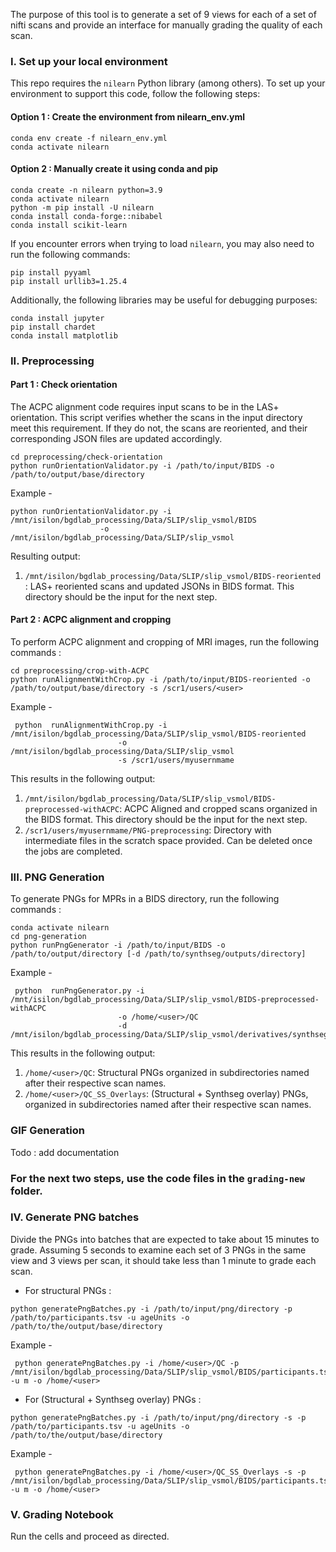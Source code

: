 The purpose of this tool is to generate a set of 9 views for each of a set of nifti scans and provide an interface for manually grading the quality of each scan.

### I. Set up your local environment

This repo requires the `nilearn` Python library (among others). To set up your environment to support this code, follow the following steps:

#### Option 1 : Create the environment from nilearn_env.yml 
```
conda env create -f nilearn_env.yml
conda activate nilearn
```

#### Option 2 : Manually create it using conda and pip
```
conda create -n nilearn python=3.9
conda activate nilearn
python -m pip install -U nilearn
conda install conda-forge::nibabel
conda install scikit-learn
```

If you encounter errors when trying to load `nilearn`, you may also need to run the following commands:

```
pip install pyyaml
pip install urllib3=1.25.4
```

Additionally, the following libraries may be useful for debugging purposes: 

```
conda install jupyter
pip install chardet
conda install matplotlib
```
### II. Preprocessing 

#### Part 1 : Check orientation
The ACPC alignment code requires input scans to be in the LAS+ orientation. This script verifies whether the scans in the input directory meet this requirement. If they do not, the scans are reoriented, and their corresponding JSON files are updated accordingly.
```
cd preprocessing/check-orientation
python runOrientationValidator.py -i /path/to/input/BIDS -o /path/to/output/base/directory
```
Example - 
```
python runOrientationValidator.py -i /mnt/isilon/bgdlab_processing/Data/SLIP/slip_vsmol/BIDS
					-o /mnt/isilon/bgdlab_processing/Data/SLIP/slip_vsmol
```
Resulting output:
1. `/mnt/isilon/bgdlab_processing/Data/SLIP/slip_vsmol/BIDS-reoriented` : LAS+ reoriented scans and updated JSONs in BIDS format. This directory should be the input for the next step.

#### Part 2 : ACPC alignment and cropping

To perform ACPC alignment and cropping of MRI images, run the following commands :
```
cd preprocessing/crop-with-ACPC
python runAlignmentWithCrop.py -i /path/to/input/BIDS-reoriented -o /path/to/output/base/directory -s /scr1/users/<user>
```
Example - 
```
 python  runAlignmentWithCrop.py -i /mnt/isilon/bgdlab_processing/Data/SLIP/slip_vsmol/BIDS-reoriented
						-o /mnt/isilon/bgdlab_processing/Data/SLIP/slip_vsmol
						-s /scr1/users/myusernmame
```
This results in the following output:

1. `/mnt/isilon/bgdlab_processing/Data/SLIP/slip_vsmol/BIDS-preprocessed-withACPC`: ACPC Aligned and cropped scans organized in the BIDS format. This directory should be the input for the next step.
2. `/scr1/users/myusernmame/PNG-preprocessing`: Directory with intermediate files in the scratch space provided. Can be deleted once the jobs are completed.

### III. PNG Generation

To generate PNGs for MPRs in a BIDS directory, run the following commands :
```
conda activate nilearn
cd png-generation
python runPngGenerator -i /path/to/input/BIDS -o /path/to/output/directory [-d /path/to/synthseg/outputs/directory]
```

Example - 
```
 python  runPngGenerator.py -i /mnt/isilon/bgdlab_processing/Data/SLIP/slip_vsmol/BIDS-preprocessed-withACPC 
						-o /home/<user>/QC 
						-d /mnt/isilon/bgdlab_processing/Data/SLIP/slip_vsmol/derivatives/synthseg+_robust_parc
```
This results in the following output:

1. `/home/<user>/QC`: Structural PNGs organized in subdirectories named after their respective scan names.
2. `/home/<user>/QC_SS_Overlays`: (Structural + Synthseg overlay) PNGs, organized in subdirectories named after their respective scan names.
### GIF Generation

Todo : add documentation

### For the next two steps, use the code files in the `grading-new` folder.
### IV. Generate PNG batches

Divide the PNGs into batches that are expected to take about 15 minutes to grade. Assuming 5 seconds to examine each set of 3 PNGs in the same view and 3 views per scan, it should take less than 1 minute to grade each scan.
- For structural PNGs :
```
python generatePngBatches.py -i /path/to/input/png/directory -p /path/to/participants.tsv -u ageUnits -o /path/to/the/output/base/directory
```

Example - 
```
 python generatePngBatches.py -i /home/<user>/QC -p /mnt/isilon/bgdlab_processing/Data/SLIP/slip_vsmol/BIDS/participants.tsv -u m -o /home/<user>
```

- For (Structural + Synthseg overlay) PNGs :
```
python generatePngBatches.py -i /path/to/input/png/directory -s -p /path/to/participants.tsv -u ageUnits -o /path/to/the/output/base/directory
```

Example - 
```
 python generatePngBatches.py -i /home/<user>/QC_SS_Overlays -s -p /mnt/isilon/bgdlab_processing/Data/SLIP/slip_vsmol/BIDS/participants.tsv -u m -o /home/<user>
```

### V. Grading Notebook

Run the cells and proceed as directed.
